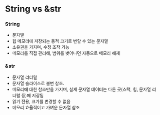 # String vs &str

### String

- 문자열
- 힙 메모리에 저장되는 동적 크기로 변할 수 있는 문자열
- 소유권을 가지며, 수정 조작 가능
- 메모리를 직접 관리해, 범위를 벗어나면 자동으로 메모리 해제

### &str

- 문자열 리터럴
- 문자열 슬라이스로 불변 참조.
- 메모리에 대한 참조만을 가지며, 실제 문자열 데이터는 다른 곳(스택, 힙, 문자열 리터럴 등)에 저장됨
- 읽기 전용, 크기를 변경할 수 없음
- 메모리 효율적이고 가벼운 문자열 참조